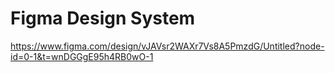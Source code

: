 # Figma Design System

https://www.figma.com/design/vJAVsr2WAXr7Vs8A5PmzdG/Untitled?node-id=0-1&t=wnDGGgE95h4RB0wO-1
